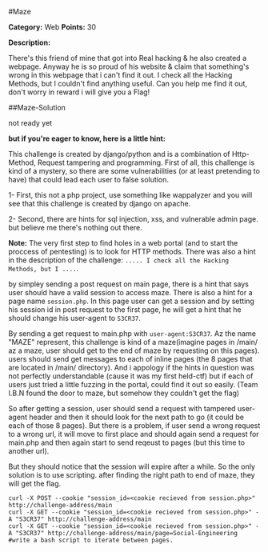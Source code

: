 #Maze

**Category:** Web
**Points:** 30

**Description:**

There's this friend of mine that got into Real hacking & he also created a webpage. Anyway he is so proud of his website & claim that something's wrong in this webpage that i can't find it out. I check all the Hacking Methods, but I couldn't find anything useful. Can you help me find it out, don't worry in reward i will give you a Flag!

##Maze-Solution

not ready yet 

**but if you're eager to know, here is a little hint:**

This challenge is created by django/python and is a combination of Http-Method, Request tampering and programming. First of all, this challenge is kind of a mystery, so there are some 
vulnerabilities (or at least pretending to have) that could lead each user to false solution.

1- First, this not a php project, use something like wappalyzer and you will see that this challenge is created by django on apache.

2- Second, there are hints for sql injection, xss, and vulnerable admin page. but believe me there's nothing out there.

**Note:** The very first step to find holes in a web portal (and to start the proccess of pentesting) is to look for HTTP methods.
There was also a hint in the description of the challenge: ```..... I check all the Hacking Methods, but I ....```.

by simpley sending a post request on main page, there is a hint that says user should have a valid session to access maze.
There is also a hint for a page name ```session.php```. In this page user can get a session and by setting his session id in post request to the first page, he will get a hint that 
he should change his user-agent to ```S3CR37```.

By sending a get request to main.php with ```user-agent:S3CR37```. Az the name "MAZE" represent, this challenge is kind of a maze(imagine pages in /main/ az a maze, user should get to the end of maze by requesting on this pages). users should send get messages to each of inline pages (the 8 pages that are located in /main/ directory).
And i appology if the hints in question was not perfectly understandable (cause it was my first held-ctf) but if each of users just tried a little fuzzing in the portal, could find it out so easily.
(Team I.B.N found the door to maze, but somehow they couldn't get the flag)

So after getting a session, user should send a request with tampered user-agent header and then it should look for the next path to go (it could be each of those 8 pages). But there is a problem, if user send a wrong request to a wrong url, it will 
move to first place and should again send a request for main.php and then again start to send reqeust to pages (but this time to another url). 

But they should notice that the session will expire after a while. So the only solution is to use scripting. after finding the right path to end of maze, they will get the flag.

```
curl -X POST --cookie "session_id=<cookie recieved from session.php>" http://challenge-address/main
curl -X GET --cookie "session_id=<cookie recieved from session.php>" -A "S3CR37" http://challenge-address/main
curl -X GET --cookie "session_id=<cookie recieved from session.php>" -A "S3CR37" http://challenge-address/main/page=Social-Engineering
#write a bash script to iterate between pages.
```





